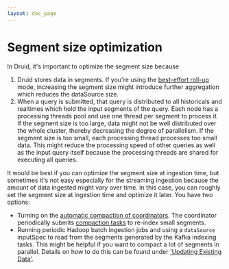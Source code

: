 ```yaml
---
layout: doc_page
---
```


<!--
  ~ Licensed to the Apache Software Foundation (ASF) under one
  ~ or more contributor license agreements.  See the NOTICE file
  ~ distributed with this work for additional information
  ~ regarding copyright ownership.  The ASF licenses this file
  ~ to you under the Apache License, Version 2.0 (the
  ~ "License"); you may not use this file except in compliance
  ~ with the License.  You may obtain a copy of the License at
  ~
  ~   http://www.apache.org/licenses/LICENSE-2.0
  ~
  ~ Unless required by applicable law or agreed to in writing,
  ~ software distributed under the License is distributed on an
  ~ "AS IS" BASIS, WITHOUT WARRANTIES OR CONDITIONS OF ANY
  ~ KIND, either express or implied.  See the License for the
  ~ specific language governing permissions and limitations
  ~ under the License.
  -->

# Segment size optimization

In Druid, it's important to optimize the segment size because

  1. Druid stores data in segments. If you're using the [best-effort roll-up](../design/index.html#roll-up-modes) mode,
  increasing the segment size might introduce further aggregation which reduces the dataSource size.
  2. When a query is submitted, that query is distributed to all historicals and realtimes
  which hold the input segments of the query. Each node has a processing threads pool and use one thread per segment to
  process it. If the segment size is too large, data might not be well distributed over the
  whole cluster, thereby decreasing the degree of parallelism. If the segment size is too small,
  each processing thread processes too small data. This might reduce the processing speed of other queries as well as
  the input query itself because the processing threads are shared for executing all queries.

It would be best if you can optimize the segment size at ingestion time, but sometimes it's not easy
especially for the streaming ingestion because the amount of data ingested might vary over time. In this case,
you can roughly set the segment size at ingestion time and optimize it later. You have two options:

  - Turning on the [automatic compaction of coordinators](../design/coordinator.html#compacting-segments).
  The coordinator periodically submits [compaction tasks](../ingestion/tasks.html#compaction-task) to re-index small segments.
  - Running periodic Hadoop batch ingestion jobs and using a `dataSource`
  inputSpec to read from the segments generated by the Kafka indexing tasks. This might be helpful if you want to compact a lot of segments in parallel.
  Details on how to do this can be found under ['Updating Existing Data'](../ingestion/update-existing-data.html).
